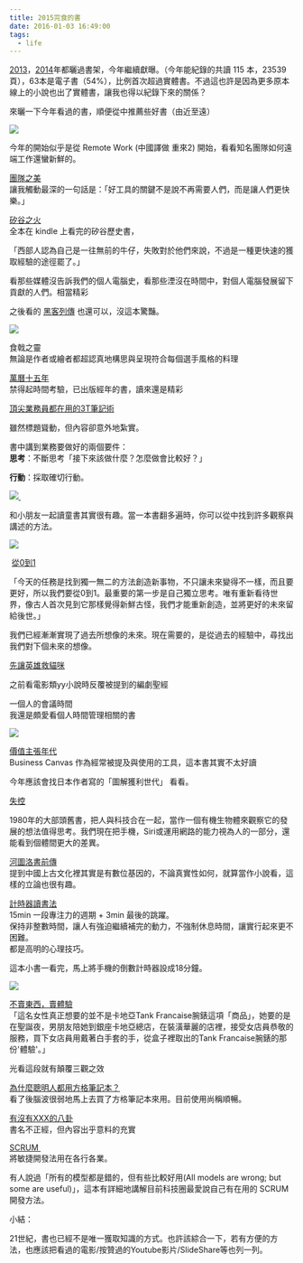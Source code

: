 ```yaml
---
title: 2015完食的書
date: 2016-01-03 16:49:00
tags: 
  - life
---
```


[2013](life/2013-reading-summary.md)，[2014](life/2014-reading-summary.md)年都曬過書架，今年繼續獻曝。（今年能紀錄的共讀 115 本，23539頁），63本是電子書（54%），比例首次超過實體書。不過這也許是因為更多原本線上的小說也出了實體書，讓我也得以紀錄下來的關係？  

來曬一下今年看過的書，順便從中推薦些好書（由近至遠）  

[![](http://4.bp.blogspot.com/-QaQ1mJd9Blc/VolAK9mtA9I/AAAAAAAAEB0/-HghPRzsK7c/s400/2016-01-03%2B23-36-59%2B%25E7%259A%2584%25E8%259E%25A2%25E5%25B9%2595%25E6%2593%25B7%25E5%259C%2596.png)](http://4.bp.blogspot.com/-QaQ1mJd9Blc/VolAK9mtA9I/AAAAAAAAEB0/-HghPRzsK7c/s1600/2016-01-03%2B23-36-59%2B%25E7%259A%2584%25E8%259E%25A2%25E5%25B9%2595%25E6%2593%25B7%25E5%259C%2596.png)

今年的開始似乎是從 Remote Work (中國譯做 重來2) 開始，看看知名團隊如何遠端工作還蠻新鮮的。  

[團隊之美](http://www.anobii.com/books/%E5%9C%98%E9%9A%8A%E4%B9%8B%E7%BE%8E/9789862763834/01bec6368eddaffedb/)  
讓我觸動最深的一句話是：「好工具的關鍵不是說不再需要人們，而是讓人們更快樂。」  

[矽谷之火](http://www.anobii.com/books/%E7%9F%BD%E8%B0%B7%E4%B9%8B%E7%81%AB/011bbad6661a3c2a05/)  
全本在 kindle 上看完的矽谷歷史書，  

「西部人認為自己是一往無前的牛仔，失敗對於他們來說，不過是一種更快速的獲取經驗的途徑罷了。」  

看那些媒體沒告訴我們的個人電腦史，看那些湮沒在時間中，對個人電腦發展留下貢獻的人們。相當精彩  

之後看的 [黑客列傳](http://www.anobii.com/books/%E9%BB%91%E5%AE%A2%E5%88%97%E5%82%B3/9789862764633/01e878decc7781a7d8/) 也還可以，沒這本驚豔。  

![](http://2.bp.blogspot.com/-zzcjSqUHvb4/VolCTwYoPlI/AAAAAAAAECA/NNl5K-qfhdE/s400/2016-01-03%2B23-43-46%2B%25E7%259A%2584%25E8%259E%25A2%25E5%25B9%2595%25E6%2593%25B7%25E5%259C%2596.png)

食戟之靈  
無論是作者或繪者都超認真地構思與呈現符合每個選手風格的料理  

[萬曆十五年](http://www.anobii.com/books/%E8%90%AC%E6%9B%86%E5%8D%81%E4%BA%94%E5%B9%B4/9789578876019/0096082bd3cbecc848/)  
禁得起時間考驗，已出版經年的書，讀來還是精彩  

[頂尖業務員都在用的3T筆記術](http://www.anobii.com/books/%E9%A0%82%E5%B0%96%E6%A5%AD%E5%8B%99%E5%93%A1%E9%83%BD%E5%9C%A8%E7%94%A8%E7%9A%843T%E7%AD%86%E8%A8%98%E8%A1%93/9789862352557/014c403d32d3210a10/)  

雖然標題聳動，但內容卻意外地紮實。  

書中講到業務要做好的兩個要件：  
**思考**：不斷思考「接下來該做什麼？怎麼做會比較好？」

**行動**：採取確切行動。

[![](http://1.bp.blogspot.com/-98zH-7eK8PA/VolDTLqk8tI/AAAAAAAAECM/B2pbpi8hr2A/s400/2016-01-03%2B23-50-17%2B%25E7%259A%2584%25E8%259E%25A2%25E5%25B9%2595%25E6%2593%25B7%25E5%259C%2596.png) ](http://1.bp.blogspot.com/-98zH-7eK8PA/VolDTLqk8tI/AAAAAAAAECM/B2pbpi8hr2A/s1600/2016-01-03%2B23-50-17%2B%25E7%259A%2584%25E8%259E%25A2%25E5%25B9%2595%25E6%2593%25B7%25E5%259C%2596.png)

和小朋友一起讀童書其實很有趣。當一本書翻多遍時，你可以從中找到許多觀察與講述的方法。

[![](http://2.bp.blogspot.com/-LwgoCILVD6g/VolDsDh06SI/AAAAAAAAECU/aHFF2bM0fFE/s400/2016-01-03%2B23-51-52%2B%25E7%259A%2584%25E8%259E%25A2%25E5%25B9%2595%25E6%2593%25B7%25E5%259C%2596.png)](http://2.bp.blogspot.com/-LwgoCILVD6g/VolDsDh06SI/AAAAAAAAECU/aHFF2bM0fFE/s1600/2016-01-03%2B23-51-52%2B%25E7%259A%2584%25E8%259E%25A2%25E5%25B9%2595%25E6%2593%25B7%25E5%259C%2596.png)

 [從0到1](http://www.anobii.com/books/%E5%BE%9E0%E5%88%B01/9789862419533/01556708753fb327ce/)  

「今天的任務是找到獨一無二的方法創造新事物，不只讓未來變得不一樣，而且要更好，所以我們要從0到1。最重要的第一步是自己獨立思考。唯有重新看待世界，像古人首次見到它那樣覺得新鮮古怪，我們才能重新創造，並將更好的未來留給後世。」  

我們已經漸漸實現了過去所想像的未來。現在需要的，是從過去的經驗中，尋找出我們對下個未來的想像。  

[先讓英雄救貓咪](http://www.anobii.com/books/%E5%85%88%E8%AE%93%E8%8B%B1%E9%9B%84%E6%95%91%E8%B2%93%E5%92%AA/9789868980266/01b4452dd6382b5ed6/)  

之前看電影類yy小說時反覆被提到的編劇聖經  

一個人的會議時間  
我還是頗愛看個人時間管理相關的書  

[![](http://2.bp.blogspot.com/-doF3yxuYalo/VolFzg87jiI/AAAAAAAAECg/picjlAuloqA/s400/2016-01-04%2B00-00-56%2B%25E7%259A%2584%25E8%259E%25A2%25E5%25B9%2595%25E6%2593%25B7%25E5%259C%2596.png)](http://2.bp.blogspot.com/-doF3yxuYalo/VolFzg87jiI/AAAAAAAAECg/picjlAuloqA/s1600/2016-01-04%2B00-00-56%2B%25E7%259A%2584%25E8%259E%25A2%25E5%25B9%2595%25E6%2593%25B7%25E5%259C%2596.png)

[價值主張年代](http://www.anobii.com/books/%E5%83%B9%E5%80%BC%E4%B8%BB%E5%BC%B5%E5%B9%B4%E4%BB%A3/9789863980605/01a2edb53458fce6d8/)  
Business Canvas 作為經常被提及與使用的工具，這本書其實不太好讀  

今年應該會找日本作者寫的「圖解獲利世代」 看看。  

[失控](http://www.anobii.com/books/%E5%A4%B1%E6%8E%A7/9787513300711/01de5511185a555c58/)  

1980年的大部頭舊書，把人與科技合在一起，當作一個有機生物體來觀察它的發展的想法值得思考。我們現在把手機，Siri或運用網路的能力視為人的一部分，還能看到個體間更大的差異。  

[河圖洛書前傳](http://www.anobii.com/books/%E6%B2%B3%E5%9C%96%E6%B4%9B%E6%9B%B8%E5%89%8D%E5%82%B3/9789862727355/01e4d23f398bd4e8fe/)  
提到中國上古文化裡其實是有數位基因的，不論真實性如何，就算當作小說看，這樣的立論也很有趣。  

[計時器讀書法](http://www.anobii.com/books/%E8%A8%88%E6%99%82%E5%99%A8%E8%AE%80%E6%9B%B8%E6%B3%95/9789866151651/017c544b43968941fe/)  
15min 一段專注力的週期 + 3min 最後的跳躍。  
保持非整數時間，讓人有強迫繼續補完的動力，不強制休息時間，讓實行起來更不困難。  
都是高明的心理技巧。  

這本小書一看完，馬上將手機的倒數計時器設成18分鐘。  

[![](http://3.bp.blogspot.com/-I7PCGBObQYM/VolIW_S1l6I/AAAAAAAAECs/oTvnoQUijcs/s400/2016-01-04%2B00-11-49%2B%25E7%259A%2584%25E8%259E%25A2%25E5%25B9%2595%25E6%2593%25B7%25E5%259C%2596.png)](http://3.bp.blogspot.com/-I7PCGBObQYM/VolIW_S1l6I/AAAAAAAAECs/oTvnoQUijcs/s1600/2016-01-04%2B00-11-49%2B%25E7%259A%2584%25E8%259E%25A2%25E5%25B9%2595%25E6%2593%25B7%25E5%259C%2596.png)

[不賣東西，賣體驗](http://www.anobii.com/books/%E4%B8%8D%E8%B3%A3%E6%9D%B1%E8%A5%BF%EF%BC%8C%E8%B3%A3%E9%AB%94%E9%A9%97/9789862418505/01759dee9b65b0e846/)  
「這名女性真正想要的並不是卡地亞Tank Francaise腕錶這項「商品」，她要的是在聖誕夜，男朋友陪她到銀座卡地亞總店，在裝潢華麗的店裡，接受女店員恭敬的服務，買下女店員用戴著白手套的手，從盒子裡取出的Tank Francaise腕錶的那份'體驗'。」  

光看這段就有顛覆三觀之效  

[為什麼聰明人都用方格筆記本？](http://www.anobii.com/books/%E7%82%BA%E4%BB%80%E9%BA%BC%E8%81%B0%E6%98%8E%E4%BA%BA%E9%83%BD%E7%94%A8%E6%96%B9%E6%A0%BC%E7%AD%86%E8%A8%98%E6%9C%AC%EF%BC%9F/9789861753805/017762dcc8455ff042/)  
看了後腦波很弱地馬上去買了方格筆記本來用。目前使用尚稱順暢。  

[有沒有XXX的八卦](http://www.anobii.com/books/%E6%9C%89%E6%B2%92%E6%9C%89XXX%E7%9A%84%E5%85%AB%E5%8D%A6/9789869147644/01a90ff646c6a6798f/)  
書名不正經，但內容出乎意料的充實  

[SCRUM ](http://www.anobii.com/books/SCRUM/9789863207146/014dea631355a32031/)  
將敏捷開發法用在各行各業。  

有人說過「所有的模型都是錯的，但有些比較好用(All models are wrong; but some are useful)」，這本有詳細地講解目前科技圈最愛說自己有在用的 SCRUM 開發方法。  

小結：  

21世紀，書也已經不是唯一獲取知識的方式。也許該綜合一下，若有方便的方法，也應該把看過的電影/按贊過的Youtube影片/SlideShare等也列一列。
